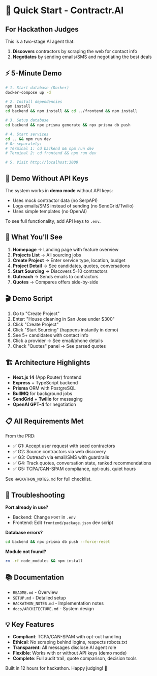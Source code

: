 # 🚀 Quick Start - Contractr.AI

## For Hackathon Judges

This is a two-stage AI agent that:
1. **Discovers** contractors by scraping the web for contact info
2. **Negotiates** by sending emails/SMS and negotiating the best deals

## ⚡ 5-Minute Demo

```bash
# 1. Start database (Docker)
docker-compose up -d

# 2. Install dependencies
npm install
cd backend && npm install && cd ../frontend && npm install

# 3. Setup database
cd backend && npx prisma generate && npx prisma db push

# 4. Start services
cd .. && npm run dev
# Or separately:
# Terminal 1: cd backend && npm run dev
# Terminal 2: cd frontend && npm run dev

# 5. Visit http://localhost:3000
```

## 🎯 Demo Without API Keys

The system works in **demo mode** without API keys:
- Uses mock contractor data (no SerpAPI)
- Logs emails/SMS instead of sending (no SendGrid/Twilio)
- Uses simple templates (no OpenAI)

To see full functionality, add API keys to `.env`.

## 📸 What You'll See

1. **Homepage** → Landing page with feature overview
2. **Projects List** → All sourcing jobs
3. **Create Project** → Enter service type, location, budget
4. **Project Detail** → See candidates, quotes, conversations
5. **Start Sourcing** → Discovers 5-10 contractors
6. **Outreach** → Sends emails to contractors
7. **Quotes** → Compares offers side-by-side

## 🎬 Demo Script

1. Go to "Create Project"
2. Enter: "House cleaning in San Jose under $300"
3. Click "Create Project"
4. Click "Start Sourcing" (happens instantly in demo)
5. See 5+ candidates with contact info
6. Click a provider → See email/phone details
7. Check "Quotes" panel → See parsed quotes

## 🏗️ Architecture Highlights

- **Next.js 14** (App Router) frontend
- **Express** + TypeScript backend
- **Prisma** ORM with PostgreSQL
- **BullMQ** for background jobs
- **SendGrid** + **Twilio** for messaging
- **OpenAI GPT-4** for negotiation

## 📋 All Requirements Met

From the PRD:

- ✅ G1: Accept user request with seed contractors
- ✅ G2: Source contractors via web discovery
- ✅ G3: Outreach via email/SMS with guardrails
- ✅ G4: Track quotes, conversation state, ranked recommendations
- ✅ G5: TCPA/CAN-SPAM compliance, opt-outs, quiet hours

See `HACKATHON_NOTES.md` for full checklist.

## 🔧 Troubleshooting

**Port already in use?**
- Backend: Change `PORT` in `.env`
- Frontend: Edit `frontend/package.json` dev script

**Database errors?**
```bash
cd backend && npx prisma db push --force-reset
```

**Module not found?**
```bash
rm -rf node_modules && npm install
```

## 📚 Documentation

- `README.md` - Overview
- `SETUP.md` - Detailed setup
- `HACKATHON_NOTES.md` - Implementation notes
- `docs/ARCHITECTURE.md` - System design

## 💡 Key Features

- **Compliant**: TCPA/CAN-SPAM with opt-out handling
- **Ethical**: No scraping behind logins, respects robots.txt
- **Transparent**: All messages disclose AI agent role
- **Flexible**: Works with or without API keys (demo mode)
- **Complete**: Full audit trail, quote comparison, decision tools

Built in 12 hours for hackathon. Happy judging! 🎉
